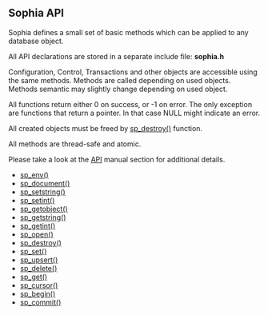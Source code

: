 
Sophia API
----------

Sophia defines a small set of basic methods which can be applied to
any database object.

All API declarations are stored in a separate include file: **sophia.h**

Configuration, Control, Transactions and other objects are accessible
using the same methods. Methods are called depending on used objects.
Methods semantic may slightly change depending on used object.

All functions return either 0 on success, or -1 on error. The only exception are
functions that return a pointer. In that case NULL might indicate an error.

All created objects must be freed by [sp_destroy()](../api/sp_destroy.md) function.

All methods are thread-safe and atomic.

Please take a look at the [API](../api/sp_env.md) manual section for additional details.

* [sp_env()](../api/sp_env.md)
* [sp_document()](../api/sp_document.md)
* [sp_setstring()](../api/sp_setstring.md)
* [sp_setint()](../api/sp_setint.md)
* [sp_getobject()](../api/sp_getobject.md)
* [sp_getstring()](../api/sp_getstring.md)
* [sp_getint()](../api/sp_getint.md)
* [sp_open()](../api/sp_open.md)
* [sp_destroy()](../api/sp_destroy.md)
* [sp_set()](../api/sp_set.md)
* [sp_upsert()](../api/sp_upsert.md)
* [sp_delete()](../api/sp_delete.md)
* [sp_get()](../api/sp_get.md)
* [sp_cursor()](../api/sp_cursor.md)
* [sp_begin()](../api/sp_begin.md)
* [sp_commit()](../api/sp_commit.md)
